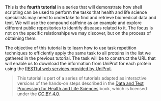 This is the **fourth tutorial** in a series that will demonstrate how shell scripting can be used to perform the tasks that health and life science specialists may need to undertake to find and retrieve biomedical data and text. We will use the compound caffeine as an example and explore different public repositories to identify diseases related to it. The focus is not on the specific relationships we may discover, but on the process of obtaining them.

The objective of this tutorial is to learn how to use task repetition techniques to efficiently apply the same task to all proteins in the list we gathered in the previous tutorial. The task will be to construct the URL that will enable us to download the information from UniProt for each protein using the [RESTful web services provided by UniProt](https://www.uniprot.org/help/api).

> This tutorial is part of a series of tutorials adapted as interactive versions of the hands-on steps described in the [Data and Text Processing for Health and Life Sciences](https://labs.rd.ciencias.ulisboa.pt/book/) book, which is licensed under the [CC BY 4.0](https://creativecommons.org/licenses/by/4.0/). 
